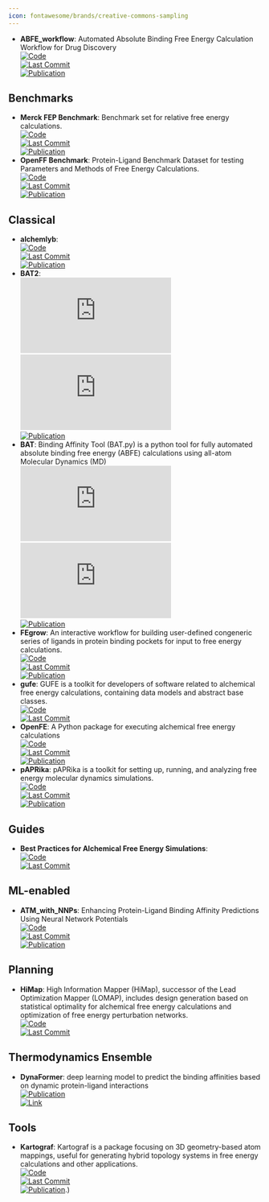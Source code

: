 ```yaml
---
icon: fontawesome/brands/creative-commons-sampling
---
```


- **ABFE_workflow**: Automated Absolute Binding Free Energy Calculation Workflow for Drug Discovery  
	[![Code](https://img.shields.io/github/stars/bigginlab/ABFE_workflow?style=for-the-badge&logo=github)](https://github.com/bigginlab/ABFE_workflow)  
	[![Last Commit](https://img.shields.io/github/last-commit/bigginlab/ABFE_workflow?style=for-the-badge&logo=github)](https://github.com/bigginlab/ABFE_workflow)  
	[![Publication](https://img.shields.io/badge/Publication-Citations:0-blue?style=for-the-badge&logo=bookstack)](https://doi.org/10.1021/acs.jcim.4c00343)  

## **Benchmarks**
- **Merck FEP Benchmark**: Benchmark set for relative free energy calculations.  
	[![Code](https://img.shields.io/github/stars/MCompChem/fep-benchmark?style=for-the-badge&logo=github)](https://github.com/MCompChem/fep-benchmark)  
	[![Last Commit](https://img.shields.io/github/last-commit/MCompChem/fep-benchmark?style=for-the-badge&logo=github)](https://github.com/MCompChem/fep-benchmark)  
	[![Publication](https://img.shields.io/badge/Publication-Citations:0-blue?style=for-the-badge&logo=bookstack)](https://doi.org/10.5281/zenodo.3360435)  
- **OpenFF Benchmark**: Protein-Ligand Benchmark Dataset for testing Parameters and Methods of Free Energy Calculations.  
	[![Code](https://img.shields.io/github/stars/openforcefield/protein-ligand-benchmark?style=for-the-badge&logo=github)](https://github.com/openforcefield/protein-ligand-benchmark)  
	[![Last Commit](https://img.shields.io/github/last-commit/openforcefield/protein-ligand-benchmark?style=for-the-badge&logo=github)](https://github.com/openforcefield/protein-ligand-benchmark)  
	[![Publication](https://img.shields.io/badge/Publication-Citations:0-blue?style=for-the-badge&logo=bookstack)](https://doi.org/10.5281/zenodo.4813735.svg)  

## **Classical**
- **alchemlyb**:   
	[![Code](https://img.shields.io/github/stars/alchemistry/alchemlyb?style=for-the-badge&logo=github)](https://github.com/alchemistry/alchemlyb)  
	[![Last Commit](https://img.shields.io/github/last-commit/alchemistry/alchemlyb?style=for-the-badge&logo=github)](https://github.com/alchemistry/alchemlyb)  
	[![Publication](https://img.shields.io/badge/Publication-Citations:N/A-blue?style=for-the-badge&logo=bookstack)](https://zenodo.org/badge/latestdoi/68669096)  
- **BAT2**:   
	[![Code](https://img.shields.io/github/stars/GHeinzelmann/BAT.py?style=for-the-badge&logo=github)](https://github.com/GHeinzelmann/BAT.py)  
	[![Last Commit](https://img.shields.io/github/last-commit/GHeinzelmann/BAT.py?style=for-the-badge&logo=github)](https://github.com/GHeinzelmann/BAT.py)  
	[![Publication](https://img.shields.io/badge/Publication-Citations:0-blue?style=for-the-badge&logo=bookstack)](https://doi.org/10.1021/acs.jctc.4c00205)  
- **BAT**: Binding Affinity Tool (BAT.py) is a python tool for fully automated absolute binding free energy (ABFE) calculations using all-atom Molecular Dynamics (MD)  
	[![Code](https://img.shields.io/github/stars/GHeinzelmann/BAT.py?style=for-the-badge&logo=github)](https://github.com/GHeinzelmann/BAT.py)  
	[![Last Commit](https://img.shields.io/github/last-commit/GHeinzelmann/BAT.py?style=for-the-badge&logo=github)](https://github.com/GHeinzelmann/BAT.py)  
	[![Publication](https://img.shields.io/badge/Publication-Citations:60-blue?style=for-the-badge&logo=bookstack)](https://doi.org/10.1038/s41598-020-80769-1)  
- **FEgrow**: An interactive workflow for building user-defined congeneric series of ligands in protein binding pockets for input to free energy calculations.  
	[![Code](https://img.shields.io/github/stars/cole-group/FEgrow?style=for-the-badge&logo=github)](https://github.com/cole-group/FEgrow)  
	[![Last Commit](https://img.shields.io/github/last-commit/cole-group/FEgrow?style=for-the-badge&logo=github)](https://github.com/cole-group/FEgrow)  
	[![Publication](https://img.shields.io/badge/Publication-Citations:5-blue?style=for-the-badge&logo=bookstack)](https://doi.org/10.1038/s42004-022-00754-9)  
- **gufe**: GUFE is a toolkit for developers of software related to alchemical free energy calculations, containing data models and abstract base classes.  
	[![Code](https://img.shields.io/github/stars/OpenFreeEnergy/gufe?style=for-the-badge&logo=github)](https://github.com/OpenFreeEnergy/gufe)  
	[![Last Commit](https://img.shields.io/github/last-commit/OpenFreeEnergy/gufe?style=for-the-badge&logo=github)](https://github.com/OpenFreeEnergy/gufe)  
- **OpenFE**: A Python package for executing alchemical free energy calculations  
	[![Code](https://img.shields.io/github/stars/OpenFreeEnergy/openfe?style=for-the-badge&logo=github)](https://github.com/OpenFreeEnergy/openfe)  
	[![Last Commit](https://img.shields.io/github/last-commit/OpenFreeEnergy/openfe?style=for-the-badge&logo=github)](https://github.com/OpenFreeEnergy/openfe)  
	[![Publication](https://img.shields.io/badge/Publication-Citations:0-blue?style=for-the-badge&logo=bookstack)](https://doi.org/10.5281/zenodo.8344248.svg)  
- **pAPRika**: pAPRika is a toolkit for setting up, running, and analyzing free energy molecular dynamics simulations.  
	[![Code](https://img.shields.io/github/stars/GilsonLabUCSD/pAPRika?style=for-the-badge&logo=github)](https://github.com/GilsonLabUCSD/pAPRika)  
	[![Last Commit](https://img.shields.io/github/last-commit/GilsonLabUCSD/pAPRika?style=for-the-badge&logo=github)](https://github.com/GilsonLabUCSD/pAPRika)  
	[![Publication](https://img.shields.io/badge/Publication-Citations:98-blue?style=for-the-badge&logo=bookstack)](https://doi.org/10.1021/acs.jctc.5b00405)  

## **Guides**
- **Best Practices for Alchemical Free Energy Simulations**:   
	[![Code](https://img.shields.io/github/stars/alchemistry/alchemical-best-practices?style=for-the-badge&logo=github)](https://github.com/alchemistry/alchemical-best-practices)  
	[![Last Commit](https://img.shields.io/github/last-commit/alchemistry/alchemical-best-practices?style=for-the-badge&logo=github)](https://github.com/alchemistry/alchemical-best-practices)  

## **ML-enabled**
- **ATM_with_NNPs**: Enhancing Protein-Ligand Binding Affinity Predictions Using Neural Network Potentials  
	[![Code](https://img.shields.io/github/stars/compsciencelab/ATM_benchmark?style=for-the-badge&logo=github)](https://github.com/compsciencelab/ATM_benchmark/tree/main/ATM_With_NNPs)  
	[![Last Commit](https://img.shields.io/github/last-commit/compsciencelab/ATM_benchmark?style=for-the-badge&logo=github)](https://github.com/compsciencelab/ATM_benchmark/tree/main/ATM_With_NNPs)  
	[![Publication](https://img.shields.io/badge/Publication-Citations:942-blue?style=for-the-badge&logo=bookstack)](https://doi.org/10.1021/ja512751q)  

## **Planning**
- **HiMap**: High Information Mapper (HiMap), successor of the Lead Optimization Mapper (LOMAP), includes design generation based on statistical optimality for alchemical free energy calculations and optimization of free energy perturbation networks.  
	[![Code](https://img.shields.io/github/stars/MobleyLab/HiMap?style=for-the-badge&logo=github)](https://github.com/MobleyLab/HiMap)  
	[![Last Commit](https://img.shields.io/github/last-commit/MobleyLab/HiMap?style=for-the-badge&logo=github)](https://github.com/MobleyLab/HiMap)  

## **Thermodynamics Ensemble**
- **DynaFormer**: deep learning model to predict the binding affinities based on dynamic protein-ligand interactions  
	[![Publication](https://img.shields.io/badge/Publication-Citations:0-blue?style=for-the-badge&logo=bookstack)](https://doi.org/10.1002/advs.202405404)  
	[![Link](https://img.shields.io/badge/Link-online-brightgreen?style=for-the-badge&logo=cachet&logoColor=65FF8F)](https://1drv.ms/f/s!Ah9r82oejjV8piQHq_qAieio_86z?e=B1E53d)  

## **Tools**
- **Kartograf**: Kartograf is a package focusing on 3D geometry-based atom mappings, useful for generating hybrid topology systems in free energy calculations and other applications.  
	[![Code](https://img.shields.io/github/stars/OpenFreeEnergy/kartograf?style=for-the-badge&logo=github)](https://github.com/OpenFreeEnergy/kartograf)  
	[![Last Commit](https://img.shields.io/github/last-commit/OpenFreeEnergy/kartograf?style=for-the-badge&logo=github)](https://github.com/OpenFreeEnergy/kartograf)  
	[![Publication](https://img.shields.io/badge/Publication-Citations:0-blue?style=for-the-badge&logo=bookstack)](https://doi.org/10.1021/acs.jctc.3c01206).)  
